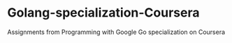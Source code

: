 # Golang-specialization-Coursera
Assignments from Programming with Google Go specialization on Coursera
